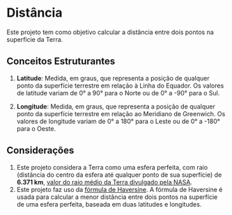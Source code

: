 # Distância
Este projeto tem como objetivo calcular a distância entre dois pontos 
na superfície da Terra.

## Conceitos Estruturantes
1. **Latitude**: Medida, em graus, que representa a posição de qualquer 
ponto da superfície terrestre em relação à Linha do Equador. Os valores 
de latitude variam de 0° a 90° para o Norte ou de 0° a -90° para o Sul.
   
2. **Longitude**: Medida, em graus, que representa a posição de qualquer 
ponto da superfície terrestre em relação ao Meridiano de Greenwich. Os 
valores de longitude variam de 0° a 180° para o Leste ou de 0° a -180° 
para o Oeste.

## Considerações
1. Este projeto considera a Terra como uma esfera perfeita, com raio 
(distância do centro da esfera até qualquer ponto de sua superfície) 
de **6.371 km**, [valor do raio médio da Terra divulgado pela NASA](https://nssdc.gsfc.nasa.gov/planetary/factsheet/earthfact.html).
2. Este projeto faz uso da [fórmula de Haversine](https://www.igismap.com/haversine-formula-calculate-geographic-distance-earth/). 
A fórmula de Haversine é usada para calcular a menor distância entre 
dois pontos na superfície de uma esfera perfeita, baseada em duas 
latitudes e longitudes. 
